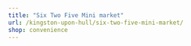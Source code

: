 ```yaml
---
title: "Six Two Five Mini market"
url: /kingston-upon-hull/six-two-five-mini-market/
shop: convenience
---
```

